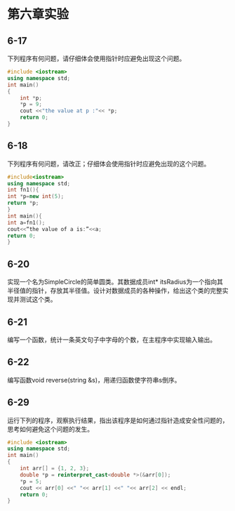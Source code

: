 # 第六章实验

## 6-17

下列程序有何问题，请仔细体会使用指针时应避免出现这个问题。

```cpp
#include <iostream>
using namespace std;
int main()
{
    int *p;
    *p = 9;
    cout <<"the value at p :"<< *p;
    return 0;
}
```

## 6-18

下列程序有何问题，请改正；仔细体会使用指针时应避免出现的这个问题。  

```cpp
#include<iostream>
using namespace std;
int fn1(){
int *p=new int(5);
return *p;
}
int main(){
int a=fn1();
cout<<“the value of a is:”<<a;
return 0;
}
```

## 6-20

实现一个名为SimpleCircle的简单圆类。其数据成员int* itsRadius为一个指向其半径值的指针，存放其半径值。设计对数据成员的各种操作，给出这个类的完整实现并测试这个类。  

## 6-21

编写一个函数，统计一条英文句子中字母的个数，在主程序中实现输入输出。  

## 6-22

编写函数void reverse(string &s)，用递归函数使字符串s倒序。

## 6-29

运行下列的程序，观察执行结果，指出该程序是如何通过指针造成安全性问题的，思考如何避免这个问题的发生。

```cpp
#include <iostream>
using namespace std;
int main()
{
    int arr[] = {1, 2, 3};
    double *p = reinterpret_cast<double *>(&arr[0]);
    *p = 5;
    cout << arr[0] <<" "<< arr[1] <<" "<< arr[2] << endl;
    return 0;
}
```
